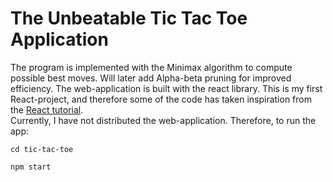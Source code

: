 # The Unbeatable Tic Tac Toe Application


<p>The program is implemented with the Minimax algorithm to compute possible best moves. Will later add Alpha-beta pruning for improved efficiency. The web-application is built with the react library. This is my first React-project, and therefore some of the code has taken inspiration from the <a href="https://reactjs.org/tutorial/tutorial.html">React tutorial</a>.<br />
Currently, I have not distributed the web-application. Therefore, to run the app:</p>
<code>cd tic-tac-toe <br />
npm start</code>